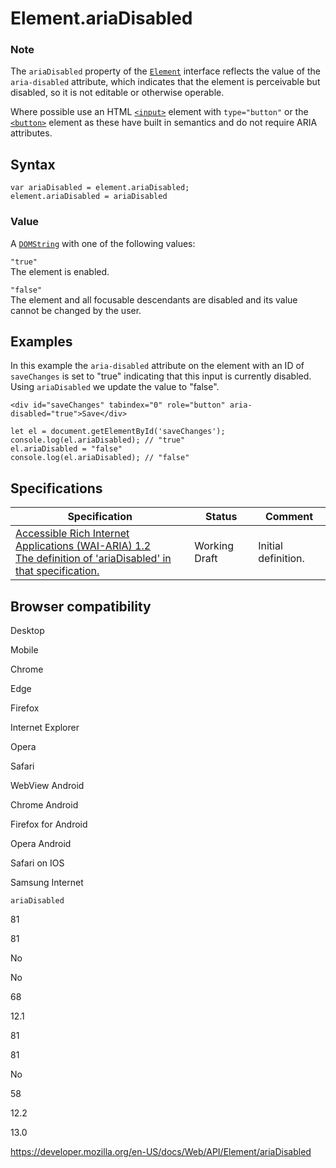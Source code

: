 # Element.ariaDisabled

### Note

The `ariaDisabled` property of the [`Element`](../element) interface reflects the value of the `aria-disabled` attribute, which indicates that the element is perceivable but disabled, so it is not editable or otherwise operable.

Where possible use an HTML [`<input>`](https://developer.mozilla.org/en-US/docs/Web/HTML/Element/input) element with `type="button"` or the [`<button>`](https://developer.mozilla.org/en-US/docs/Web/HTML/Element/button) element as these have built in semantics and do not require ARIA attributes.

## Syntax

    var ariaDisabled = element.ariaDisabled;
    element.ariaDisabled = ariaDisabled

### Value

A [`DOMString`](../domstring) with one of the following values:

`"true"`  
The element is enabled.

`"false"`  
The element and all focusable descendants are disabled and its value cannot be changed by the user.

## Examples

In this example the `aria-disabled` attribute on the element with an ID of `saveChanges` is set to "true" indicating that this input is currently disabled. Using `ariaDisabled` we update the value to "false".

    <div id="saveChanges" tabindex="0" role="button" aria-disabled="true">Save</div>

    let el = document.getElementById('saveChanges');
    console.log(el.ariaDisabled); // "true"
    el.ariaDisabled = "false"
    console.log(el.ariaDisabled); // "false"

## Specifications

<table><thead><tr class="header"><th>Specification</th><th>Status</th><th>Comment</th></tr></thead><tbody><tr class="odd"><td><a href="https://www.w3.org/TR/wai-aria-1.2/#dom-ariamixin-ariadisabled">Accessible Rich Internet Applications (WAI-ARIA) 1.2<br />
<span class="small">The definition of 'ariaDisabled' in that specification.</span></a></td><td><span class="spec-wd">Working Draft</span></td><td>Initial definition.</td></tr></tbody></table>

## Browser compatibility

Desktop

Mobile

Chrome

Edge

Firefox

Internet Explorer

Opera

Safari

WebView Android

Chrome Android

Firefox for Android

Opera Android

Safari on IOS

Samsung Internet

`ariaDisabled`

81

81

No

No

68

12.1

81

81

No

58

12.2

13.0

<a href="https://developer.mozilla.org/en-US/docs/Web/API/Element/ariaDisabled" class="_attribution-link">https://developer.mozilla.org/en-US/docs/Web/API/Element/ariaDisabled</a>
